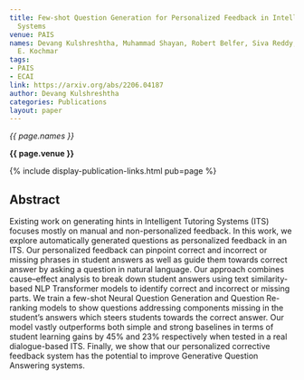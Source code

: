 ```yaml
---
title: Few-shot Question Generation for Personalized Feedback in Intelligent Tutoring
  Systems
venue: PAIS
names: Devang Kulshreshtha, Muhammad Shayan, Robert Belfer, Siva Reddy, Iulian Serban,
  E. Kochmar
tags:
- PAIS
- ECAI
link: https://arxiv.org/abs/2206.04187
author: Devang Kulshreshtha
categories: Publications
layout: paper
---
```


*{{ page.names }}*

**{{ page.venue }}**

{% include display-publication-links.html pub=page %}

## Abstract

Existing work on generating hints in Intelligent Tutoring Systems (ITS) focuses mostly on manual and non-personalized feedback. In this work, we explore automatically generated questions as personalized feedback in an ITS. Our personalized feedback can pinpoint correct and incorrect or missing phrases in student answers as well as guide them towards correct answer by asking a question in natural language. Our approach combines cause–effect analysis to break down student answers using text similarity-based NLP Transformer models to identify correct and incorrect or missing parts. We train a few-shot Neural Question Generation and Question Re-ranking models to show questions addressing components missing in the student’s answers which steers students towards the correct answer. Our model vastly outperforms both simple and strong baselines in terms of student learning gains by 45% and 23% respectively when tested in a real dialogue-based ITS. Finally, we show that our personalized corrective feedback system has the potential to improve Generative Question Answering systems.